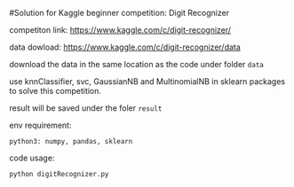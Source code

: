#Solution for Kaggle beginner competition: Digit Recognizer 

competiton link: https://www.kaggle.com/c/digit-recognizer/

data dowload: https://www.kaggle.com/c/digit-recognizer/data

download the data in the same location as the code under folder ```data```

use knnClassifier, svc, GaussianNB and MultinomialNB in sklearn packages to solve this competition. 

result will be saved under the foler ```result```

env requirement: 
```
python3: numpy, pandas, sklearn
```
code usage: 
```
python digitRecognizer.py
```
